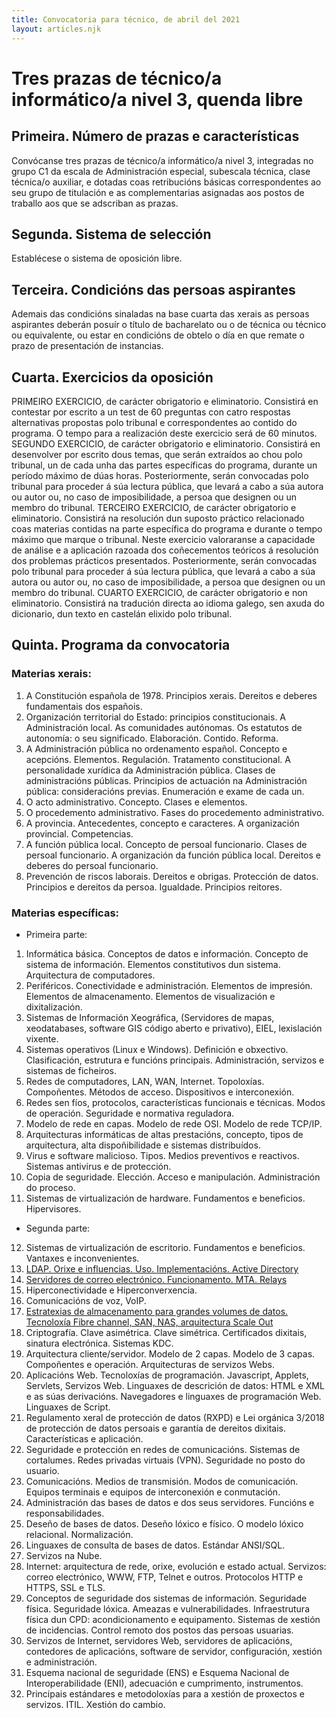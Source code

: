 ```yaml
---
title: Convocatoria para técnico, de abril del 2021
layout: articles.njk
---
```


# Tres prazas de técnico/a informático/a nivel 3, quenda libre


## Primeira. Número de prazas e características

Convócanse tres prazas de técnico/a informático/a nivel 3, integradas no grupo C1 da escala de Administración especial, subescala técnica, clase técnica/o auxiliar, e dotadas coas retribucións básicas correspondentes ao seu grupo de titulación e as complementarias asignadas aos postos de traballo aos que se adscriban as prazas.

## Segunda. Sistema de selección

Establécese o sistema de oposición libre.
## Terceira. Condicións das persoas aspirantes

Ademais das condicións sinaladas na base cuarta das xerais as persoas aspirantes deberán posuír o título de bacharelato ou o de técnica ou técnico ou equivalente, ou estar en condicións de obtelo o día en que remate o prazo de presentación de instancias.

## Cuarta. Exercicios da oposición
PRIMEIRO EXERCICIO, de carácter obrigatorio e eliminatorio. Consistirá en contestar por escrito a un test de 60 preguntas con catro respostas alternativas propostas polo tribunal e correspondentes ao contido do programa. O tempo para a realización deste exercicio será de 60 minutos.
SEGUNDO EXERCICIO, de carácter obrigatorio e eliminatorio. Consistirá en desenvolver por escrito dous temas, que serán extraídos ao chou polo tribunal, un de cada unha das partes específicas do programa, durante un período máximo de dúas horas. Posteriormente, serán convocadas polo tribunal para proceder á súa lectura pública, que levará a cabo a súa autora ou autor ou, no caso de imposibilidade, a persoa que designen ou un membro do tribunal.
TERCEIRO EXERCICIO, de carácter obrigatorio e eliminatorio. Consistirá na resolución dun suposto práctico relacionado coas materias contidas na parte específica do programa e durante o tempo máximo que marque o tribunal. Neste exercicio valoraranse a capacidade de análise e a aplicación razoada dos coñecementos teóricos á resolución dos problemas prácticos presentados. Posteriormente, serán convocadas polo tribunal para proceder á súa lectura pública, que levará a cabo a súa autora ou autor ou, no caso de imposibilidade, a persoa que designen ou un membro do tribunal.
CUARTO EXERCICIO, de carácter obrigatorio e non eliminatorio. Consistirá na tradución directa ao idioma galego, sen axuda do dicionario, dun texto en castelán elixido polo tribunal.

## Quinta. Programa da convocatoria

### Materias xerais:
1. A Constitución española de 1978. Principios xerais. Dereitos e deberes fundamentais dos españois.
2. Organización territorial do Estado: principios constitucionais. A Administración local. As comunidades autónomas. Os estatutos de autonomía: o seu significado. Elaboración. Contido. Reforma.
3. A Administración pública no ordenamento español. Concepto e acepcións. Elementos. Regulación. Tratamento constitucional. A personalidade xurídica da Administración pública. Clases de administracións públicas. Principios de actuación na Administración pública: consideracións previas. Enumeración e exame de cada un.
4. O acto administrativo. Concepto. Clases e elementos.
5. O procedemento administrativo. Fases do procedemento administrativo.
6. A provincia. Antecedentes, concepto e caracteres. A organización provincial. Competencias.
7. A función pública local. Concepto de persoal funcionario. Clases de persoal funcionario. A organización da función pública local. Dereitos e deberes do persoal funcionario.
8. Prevención de riscos laborais. Dereitos e obrigas. Protección de datos. Principios e dereitos da persoa. Igualdade. Principios reitores.

### Materias específicas:
- Primeira parte:
1. Informática básica. Conceptos de datos e información. Concepto de sistema de información. Elementos constitutivos dun sistema. Arquitectura de computadores.
2. Periféricos. Conectividade e administración. Elementos de impresión. Elementos de almacenamento. Elementos de visualización e dixitalización.
3. Sistemas de Información Xeográfica, (Servidores de mapas, xeodatabases, software GIS código aberto e privativo), EIEL, lexislación vixente.
4. Sistemas operativos (Linux e Windows). Definición e obxectivo. Clasificación, estrutura e funcións principais. Administración, servizos e sistemas de ficheiros.
5. Redes de computadores, LAN, WAN, Internet. Topoloxías. Compoñentes. Métodos de acceso. Dispositivos e interconexión.
6. Redes sen fíos, protocolos, características funcionais e técnicas. Modos de operación. Seguridade e normativa reguladora.
7. Modelo de rede en capas. Modelo de rede OSI. Modelo de rede TCP/IP.
8. Arquitecturas informáticas de altas prestacións, concepto, tipos de arquitectura, alta dispoñibilidade e sistemas distribuídos.
9. Virus e software malicioso. Tipos. Medios preventivos e reactivos. Sistemas antivirus e de protección.
10. Copia de seguridade. Elección. Acceso e manipulación. Administración do proceso.
11. Sistemas de virtualización de hardware. Fundamentos e beneficios. Hipervisores.

- Segunda parte:
12. Sistemas de virtualización de escritorio. Fundamentos e beneficios. Vantaxes e inconvenientes.
13. [LDAP. Orixe e influencias. Uso. Implementacións. Active Directory](/articles/ldap)
14. [Servidores de correo electrónico. Funcionamento. MTA. Relays](/articles/email)
15. Hiperconectividade e Hiperconverxencia.
16. Comunicacións de voz, VoIP.
17. [Estratexias de almacenamento para grandes volumes de datos. Tecnoloxía Fibre channel, SAN, NAS, arquitectura Scale Out](/articles/almacenamiento)
18. Criptografía. Clave asimétrica. Clave simétrica. Certificados dixitais, sinatura electrónica. Sistemas KDC.
19. Arquitectura cliente/servidor. Modelo de 2 capas. Modelo de 3 capas. Compoñentes e operación. Arquitecturas de servizos Webs.
20. Aplicacións Web. Tecnoloxías de programación. Javascript, Applets, Servlets, Servizos Web. Linguaxes de descrición de datos: HTML e XML e as súas derivacións. Navegadores e linguaxes de programación Web. Linguaxes de Script.
21. Regulamento xeral de protección de datos (RXPD) e Lei orgánica 3/2018 de protección de datos persoais e garantía de dereitos dixitais. Características e aplicación.
22. Seguridade e protección en redes de comunicacións. Sistemas de cortalumes. Redes privadas virtuais (VPN). Seguridade no posto do usuario.
23. Comunicacións. Medios de transmisión. Modos de comunicación. Equipos terminais e equipos de interconexión e conmutación.
24. Administración das bases de datos e dos seus servidores. Funcións e responsabilidades.
25. Deseño de bases de datos. Deseño lóxico e físico. O modelo lóxico relacional. Normalización.
26. Linguaxes de consulta de bases de datos. Estándar ANSI/SQL.
27. Servizos na Nube.
28. Internet: arquitectura de rede, orixe, evolución e estado actual. Servizos: correo electrónico, WWW, FTP, Telnet e outros. Protocolos HTTP e HTTPS, SSL e TLS.
29. Conceptos de seguridade dos sistemas de información. Seguridade física. Seguridade lóxica. Ameazas e vulnerabilidades. Infraestrutura física dun CPD: acondicionamento e equipamento. Sistemas de xestión de incidencias. Control remoto dos postos das persoas usuarias.
30. Servizos de Internet, servidores Web, servidores de aplicacións, contedores de aplicacións, software de servidor, configuración, xestión e administración.
31. Esquema nacional de seguridade (ENS) e Esquema Nacional de Interoperabilidade (ENI), adecuación e cumprimento, instrumentos.
32. Principais estándares e metodoloxías para a xestión de proxectos e servizos. ITIL. Xestión do cambio.
